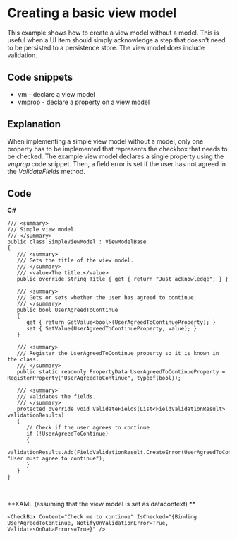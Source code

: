 # Creating a basic view model

This example shows how to create a view model without a model. This is useful when a UI item should simply acknowledge a step that doesn't need to be persisted to a persistence store. The view model does include validation.

## Code snippets

-   vm - declare a view model
-   vmprop - declare a property on a view model

## Explanation

When implementing a simple view model without a model, only one property has to be implemented that represents the checkbox that needs to be checked. The example view model declares a single property using the *vmprop* code snippet. Then, a field error is set if the user has not agreed in the *ValidateFields* method.

## Code

**C\#**

```
/// <summary>
/// Simple view model.
/// </summary>
public class SimpleViewModel : ViewModelBase
{
   /// <summary>
   /// Gets the title of the view model.
   /// </summary>
   /// <value>The title.</value>
   public override string Title { get { return "Just acknowledge"; } }
 
   /// <summary>
   /// Gets or sets whether the user has agreed to continue.
   /// </summary>
   public bool UserAgreedToContinue
   {
      get { return GetValue<bool>(UserAgreedToContinueProperty); }
      set { SetValue(UserAgreedToContinueProperty, value); }
   }

   /// <summary>
   /// Register the UserAgreedToContinue property so it is known in the class.
   /// </summary>
   public static readonly PropertyData UserAgreedToContinueProperty = RegisterProperty("UserAgreedToContinue", typeof(bool));

   /// <summary>
   /// Validates the fields.
   /// </summary>
   protected override void ValidateFields(List<FieldValidationResult> validationResults)
   {
      // Check if the user agrees to continue
      if (!UserAgreedToContinue) 
      {
          validationResults.Add(FieldValidationResult.CreateError(UserAgreedToContinueProperty, "User must agree to continue");
      }
   }
}
```

 

**XAML (assuming that the view model is set as datacontext)
**

```
<CheckBox Content="Check me to continue" IsChecked="{Binding UserAgreedToContinue, NotifyOnValidationError=True, ValidatesOnDataErrors=True}" />
```

